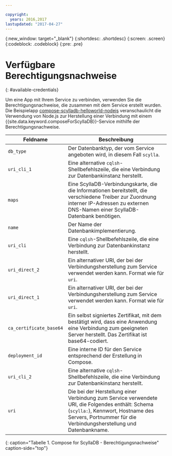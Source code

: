 ```yaml
---

copyright:
  years: 2016,2017
lastupdated: "2017-04-27"
---
```


{:new_window: target="_blank"}
{:shortdesc: .shortdesc}
{:screen: .screen}
{:codeblock: .codeblock}
{:pre: .pre}

# Verfügbare Berechtigungsnachweise
{: #available-credentials}

Um eine App mit Ihrem Service zu verbinden, verwenden Sie die Berechtigungsnachweise, die zusammen mit dem Service erstellt wurden. Die Beispielapp [compose-scylladb-helloworld-nodejs](https://github.com/IBM-Bluemix/compose-scylladb-helloworld-nodejs) veranschaulicht die Verwendung von Node.js zur Herstellung einer Verbindung mit einem {{site.data.keyword.composeForScyllaDB}}-Service mithilfe der Berechtigungsnachweise. 

Feldname|Beschreibung
----------|-----------
`db_type`|Der Datenbanktyp, der vom Service angeboten wird, in diesem Fall `scylla`.
`uri_cli_1`|Eine alternative `cqlsh`-Shellbefehlszeile, die eine Verbindung zur Datenbankinstanz herstellt.
`maps`|Eine ScyllaDB-Verbindungskarte, die die Informationen bereitstellt, die verschiedene Treiber zur Zuordnung interner IP-Adressen zu externen DNS-Namen einer ScyllaDB-Datenbank benötigen.
`name`|Der Name der Datenbankimplementierung.
`uri_cli`|Eine `cqlsh`-Shellbefehlszeile, die eine Verbindung zur Datenbankinstanz herstellt.
`uri_direct_2`|Ein alternativer URI, der bei der Verbindungsherstellung zum Service verwendet werden kann. Format wie für `uri`.
`uri_direct_1`|Ein alternativer URI, der bei der Verbindungsherstellung zum Service verwendet werden kann. Format wie für `uri`.
`ca_certificate_base64`|Ein selbst signiertes Zertifikat, mit dem bestätigt wird, dass eine Anwendung eine Verbindung zum geeigneten Server herstellt. Das Zertifikat ist base64-codiert.
`deployment_id`|Eine interne ID für den Service entsprechend der Erstellung in Compose.
`uri_cli_2`|Eine alternative `cqlsh`-Shellbefehlszeile, die eine Verbindung zur Datenbankinstanz herstellt.
`uri`|Die bei der Herstellung einer Verbindung zum Service verwendete URI, die Folgendes enthält: Schema (`scylla:`), Kennwort, Hostname des Servers, Portnummer für die Verbindungsherstellung und Datenbankname.
{: caption="Tabelle 1. Compose for ScyllaDB - Berechtigungsnachweise" caption-side="top"}
